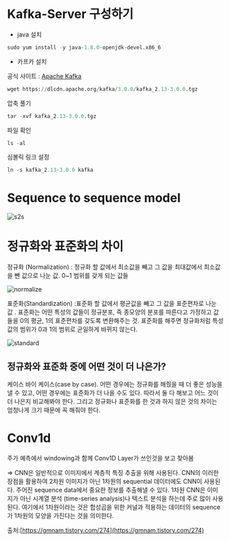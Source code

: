 # Kafka-Server 구성하기

- java 설치

```python
sudo yum install -y java-1.8.0-openjdk-devel.x86_6
```

- 카프카 설치

공식 사이트 : [Apache Kafka](https://kafka.apache.org/downloads)
```python
wget https://dlcdn.apache.org/kafka/3.0.0/kafka_2.13-3.0.0.tgz
```
  압축 풀기 

```python
tar -xvf kafka_2.13-3.0.0.tgz
```

파일 확인

```python
ls -al 
```

심볼릭 링크 설정 

```python
ln -s kafka_2.13-3.0.0 kafka
```

# Sequence to sequence model 
![s2s](https://user-images.githubusercontent.com/33194594/148064011-fa1f7ca5-2ff8-4598-ad04-4f5fad27051b.png)



# 정규화와 표준화의 차이 

정규화 (Normalization) : 정규화 할 값에서 최소값을 빼고 그 값을 최대값에서 최소값을 뺀 값으로 나눈 값. 0~1 범위를 갖게 되는 값들

![normalize](https://user-images.githubusercontent.com/33194594/148064209-b87780fc-de3e-465c-8c19-a449991a69cd.png)


표준화(Standardization) :표준화 할 값에서 평균값을 빼고 그 값을 표준편차로 나눈 값 . 표준화는 어떤 특성의 값들이 정규분포, 
즉 종모양의 분포를 따른다고 가정하고 값들을 0의 평균, 1의 표준편차를 갖도록 변환해주는 것. 표준화를 해주면 정규화처럼 특성값의 범위가 0과 1의 범위로 균일하게 바뀌지 않는다.

![standard](https://user-images.githubusercontent.com/33194594/148064298-e21759cd-2eff-43ac-829d-406b183bb378.png)

## 정규화와 표준화 중에 어떤 것이 더 나은가?

케이스 바이 케이스(case by case). 어떤 경우에는 정규화를 해줬을 때 더 좋은 성능을 낼 수 있고, 
어떤 경우에는 표준화가 더 나을 수도 있다. 따라서 둘 다 해보고 어느 것이 더 나은지 비교해봐야 한다. 
그리고 정규화나 표준화를 한 것과 하지 않은 것의 차이는 엄청나게 크기 때문에 꼭 해줘야 한다.


# Conv1d

주가 예측에서 windowing과 함께 Conv1D Layer가 쓰인것을 보고 찾아봄 

⇒ CNN은 일반적으로 이미지에서 계층적 특징 추출을 위해 사용된다. CNN의 이러한 장점을 활용하여 2차원 이미지가 아닌 1차원의 sequential 데이터에도 CNN이 사용된다. 
주어진 sequence data에서 중요한 정보를 추출해낼 수 있다. 1차원 CNN은 이미지가 아닌 시계열 분석 (time-series analysis)나 텍스트 분석을 하는데 주로 많이 사용된다. 
여기에서 1차원이라는 것은 합성곱을 위한 커널과 적용하는 데이터의 sequence가 1차원의 모양을 가진다는 것을 의미한다.

출처:[https://gmnam.tistory.com/274](https://gmnam.tistory.com/274)
